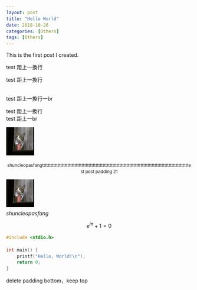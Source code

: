 ```yaml
---
layout: post
title: "Hello World"
date: 2018-10-26
categories: [Others]
tags: [Others]
---
```


This is the first post I created.

test 距上一換行

test 距上一換行

<br>
test 距上一換行一br

test 距上一換行
<br>
test 距上一br

<img src="/assets/images/hello-world/shuncleopasfang.jpg" style="width: 15%;" alt="shuncleopasfang" /><center><small>shuncleopasfangttttttttttttttttttttttttttttttttttttttttttttttttttttttttttttttttttttttttttttttttttttttttttttttttttttttttest post padding 21</small></center>

<figure style="margin: 0; padding: 0;">
  <img src="/assets/images/hello-world/shuncleopasfang.jpg" alt="shuncleopasfang" style="width: 15%;" />
  <figcaption style="margin-top: 5px; font-style: italic;">shuncleopasfang</figcaption>
</figure>

$$
e^{i\pi} + 1 = 0
$$

```c
#include <stdio.h>

int main() {
    printf("Hello, World!\n");
    return 0;
}
```

delete padding bottom，keep top
